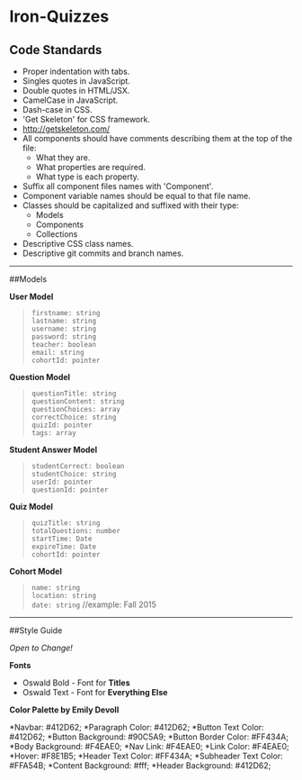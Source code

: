 # Iron-Quizzes

## Code Standards

* Proper indentation with tabs.
* Singles quotes in JavaScript.
* Double quotes in HTML/JSX.
* CamelCase in JavaScript.
* Dash-case in CSS.
* 'Get Skeleton' for CSS framework.
*  http://getskeleton.com/
* All components should have comments describing them at the top of the file:
    * What they are.
    * What properties are required.
    * What type is each property.
* Suffix all component files names with 'Component'.
* Component variable names should be equal to that file name.
* Classes should be capitalized and suffixed with their type:
    * Models
    * Components
    * Collections
* Descriptive CSS class names.
* Descriptive git commits and branch names.

<hr>

##Models

**User Model**

>`firstname: string` <br>
>`lastname: string` <br>
>`username: string` <br>
>`password: string` <br>
>`teacher: boolean` <br>
>`email: string` <br>
>`cohortId: pointer` <br>

**Question Model**

>`questionTitle: string` <br>
>`questionContent: string` <br>
>`questionChoices: array` <br>
>`correctChoice: string` <br>
>`quizId: pointer` <br>
>`tags: array` <br>

**Student Answer Model**

>`studentCorrect: boolean` <br>
>`studentChoice: string` <br>
>`userId: pointer` <br>
>`questionId: pointer` <br>

**Quiz Model**

>`quizTitle: string`  <br>
>`totalQuestions: number` <br>
>`startTime: Date` <br>
>`expireTime: Date` <br>
>`cohortId: pointer` <br>

**Cohort Model**

>`name: string` <br>
>`location: string` <br>
>`date: string` //example: Fall 2015 <br>


<hr> 

##Style Guide

_Open to Change!_

**Fonts**

* Oswald Bold - Font for **Titles**
* Oswald Text - Font for **Everything Else**

**Color Palette by Emily Devoll**

*Navbar: #412D62;
*Paragraph Color: #412D62;
*Button Text Color: #412D62;
*Button Background:  #90C5A9;
*Button Border Color: #FF434A;
*Body Background:  #F4EAE0;
*Nav Link: #F4EAE0;
*Link Color:  #F4EAE0;
*Hover: #F8E1B5;
*Header Text Color: #FF434A;
*Subheader Text Color: #FFA54B;
*Content Background: #fff;
*Header Background: #412D62;

